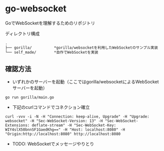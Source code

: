 # go-websocket
GoでWebSocketを理解するためのリポジトリ

ディレクトリ構成
```txt
.
├── gorilla/          *gorilla/websocketを利用したWebSocketのサンプル実装
└── self_made/        *自作でWebSocketを実装
```

## 確認方法
- いずれかのサーバーを起動（ここではgorilla/websocketによるWebSocketサーバーを起動）
```
go run gorilla/main.go
```

- 下記のcurlコマンドでコネクション確立
```
curl -vvv -i -N -H "Connection: keep-alive, Upgrade" -H "Upgrade: websocket" -H "Sec-WebSocket-Version: 13" -H "Sec-WebSocket-Extensions: deflate-stream" -H "Sec-WebSocket-Key: WIY4slX50bnnSF1GaedKhg==" -H "Host: localhost:8080" -H "Origin:http://localhost:8080" http://localhost:8080
```

- TODO: WebSocketでメッセージやりとり

